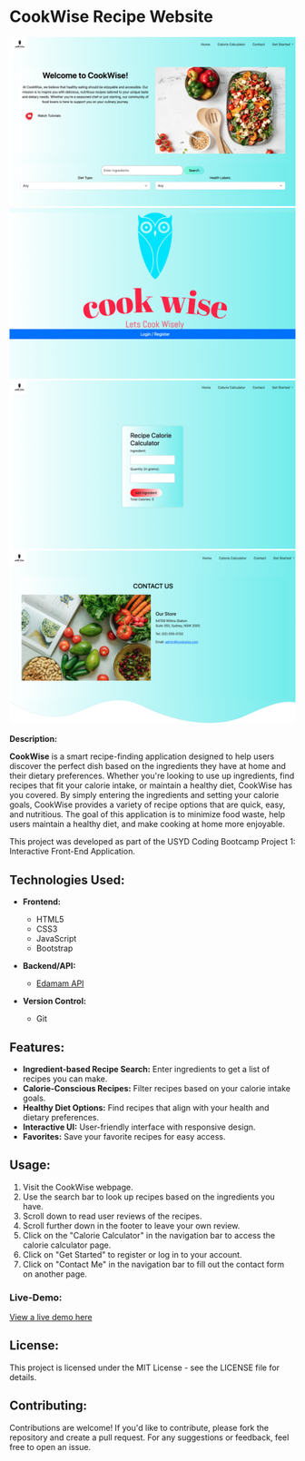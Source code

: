 # **CookWise Recipe Website**

![CookWise Screenshot](./assets/screenshot/shot0.png)
![CookWise Screenshot](./assets/screenshot/shot1.png)
![CookWise Screenshot](./assets/screenshot/shot2.png)
![CookWise Screenshot](./assets/screenshot/shot3.png)

**Description:**

**CookWise** is a smart recipe-finding application designed to help users discover the perfect dish based on the ingredients they have at home and their dietary preferences. Whether you're looking to use up ingredients, find recipes that fit your calorie intake, or maintain a healthy diet, CookWise has you covered. By simply entering the ingredients and setting your calorie goals, CookWise provides a variety of recipe options that are quick, easy, and nutritious. The goal of this application is to minimize food waste, help users maintain a healthy diet, and make cooking at home more enjoyable.

This project was developed as part of the USYD Coding Bootcamp Project 1: Interactive Front-End Application.

## **Technologies Used:**

- **Frontend:**
  - HTML5
  - CSS3
  - JavaScript
  - Bootstrap

- **Backend/API:**
  - [Edamam API](https://developer.edamam.com/)
    
- **Version Control:**
  - Git
    
## **Features:**

- **Ingredient-based Recipe Search:** Enter ingredients to get a list of recipes you can make.
- **Calorie-Conscious Recipes:** Filter recipes based on your calorie intake goals.
- **Healthy Diet Options:** Find recipes that align with your health and dietary preferences.
- **Interactive UI:** User-friendly interface with responsive design.
- **Favorites:** Save your favorite recipes for easy access.


## **Usage:**

1. Visit the CookWise webpage.
2. Use the search bar to look up recipes based on the ingredients you have.
3. Scroll down to read user reviews of the recipes.
4. Scroll further down in the footer to leave your own review.
5. Click on the "Calorie Calculator" in the navigation bar to access the calorie calculator page.
6. Click on "Get Started" to register or log in to your account.
7. Click on "Contact Me" in the navigation bar to fill out the contact form on another page.

### Live-Demo:

[View a live demo here](https://algomystique.github.io/MusicPlayer)

## **License:**
This project is licensed under the MIT License - see the LICENSE file for details.

## Contributing:

Contributions are welcome! If you'd like to contribute, please fork the repository and create a pull request. 
For any suggestions or feedback, feel free to open an issue.
